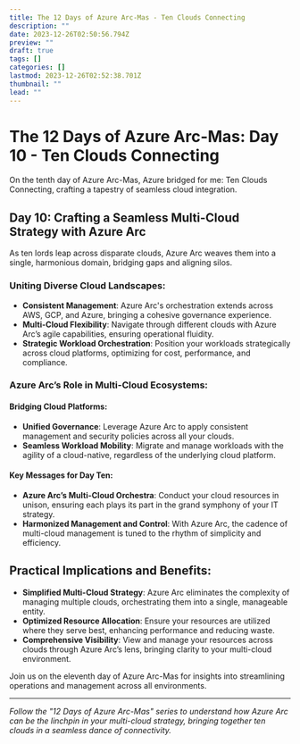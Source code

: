 ```yaml
---
title: The 12 Days of Azure Arc-Mas - Ten Clouds Connecting
description: ""
date: 2023-12-26T02:50:56.794Z
preview: ""
draft: true
tags: []
categories: []
lastmod: 2023-12-26T02:52:38.701Z
thumbnail: ""
lead: ""
---
```


# The 12 Days of Azure Arc-Mas: Day 10 - Ten Clouds Connecting

On the tenth day of Azure Arc-Mas, Azure bridged for me: Ten Clouds Connecting, crafting a tapestry of seamless cloud integration.

## Day 10: Crafting a Seamless Multi-Cloud Strategy with Azure Arc

As ten lords leap across disparate clouds, Azure Arc weaves them into a single, harmonious domain, bridging gaps and aligning silos.

### Uniting Diverse Cloud Landscapes:
- **Consistent Management**: Azure Arc's orchestration extends across AWS, GCP, and Azure, bringing a cohesive governance experience.
- **Multi-Cloud Flexibility**: Navigate through different clouds with Azure Arc’s agile capabilities, ensuring operational fluidity.
- **Strategic Workload Orchestration**: Position your workloads strategically across cloud platforms, optimizing for cost, performance, and compliance.

### Azure Arc’s Role in Multi-Cloud Ecosystems:

#### Bridging Cloud Platforms:
- **Unified Governance**: Leverage Azure Arc to apply consistent management and security policies across all your clouds.
- **Seamless Workload Mobility**: Migrate and manage workloads with the agility of a cloud-native, regardless of the underlying cloud platform.

#### Key Messages for Day Ten:
- **Azure Arc’s Multi-Cloud Orchestra**: Conduct your cloud resources in unison, ensuring each plays its part in the grand symphony of your IT strategy.
- **Harmonized Management and Control**: With Azure Arc, the cadence of multi-cloud management is tuned to the rhythm of simplicity and efficiency.

## Practical Implications and Benefits:

- **Simplified Multi-Cloud Strategy**: Azure Arc eliminates the complexity of managing multiple clouds, orchestrating them into a single, manageable entity.
- **Optimized Resource Allocation**: Ensure your resources are utilized where they serve best, enhancing performance and reducing waste.
- **Comprehensive Visibility**: View and manage your resources across clouds through Azure Arc’s lens, bringing clarity to your multi-cloud environment.

Join us on the eleventh day of Azure Arc-Mas for insights into streamlining operations and management across all environments.

---

*Follow the "12 Days of Azure Arc-Mas" series to understand how Azure Arc can be the linchpin in your multi-cloud strategy, bringing together ten clouds in a seamless dance of connectivity.*
